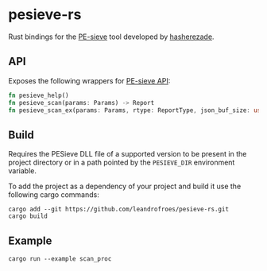 # pesieve-rs
Rust bindings for the [PE-sieve](https://github.com/hasherezade/pe-sieve/) tool developed by [hasherezade](https://github.com/hasherezade).

## API

Exposes the following wrappers for [PE-sieve API](https://github.com/hasherezade/pe-sieve/wiki/5.-API):

```rust
fn pesieve_help()
fn pesieve_scan(params: Params) -> Report 
fn pesieve_scan_ex(params: Params, rtype: ReportType, json_buf_size: usize) -> (Report, String, usize)
```

## Build

Requires the PESieve DLL file of a supported version to be present in the project directory or in a path pointed by the `PESIEVE_DIR` environment variable.

To add the project as a dependency of your project and build it use the following cargo commands:

```
cargo add --git https://github.com/leandrofroes/pesieve-rs.git
cargo build
```

## Example

```
cargo run --example scan_proc
```